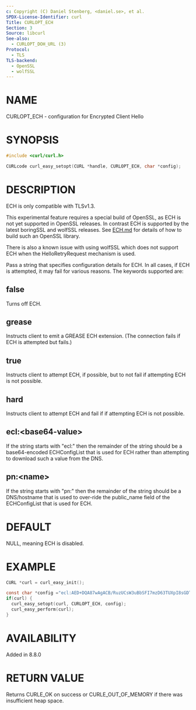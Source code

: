 ```yaml
---
c: Copyright (C) Daniel Stenberg, <daniel.se>, et al.
SPDX-License-Identifier: curl
Title: CURLOPT_ECH
Section: 3
Source: libcurl
See-also:
  - CURLOPT_DOH_URL (3)
Protocol:
  - TLS
TLS-backend:
  - OpenSSL
  - wolfSSL
---
```


# NAME

CURLOPT_ECH - configuration for Encrypted Client Hello

# SYNOPSIS

~~~c
#include <curl/curl.h>

CURLcode curl_easy_setopt(CURL *handle, CURLOPT_ECH, char *config);
~~~

# DESCRIPTION

ECH is only compatible with TLSv1.3.

This experimental feature requires a special build of OpenSSL, as ECH is not
yet supported in OpenSSL releases. In contrast ECH is supported by the latest
boringSSL and wolfSSL releases. See [ECH.md](../../ECH.md) for details of how
to build such an OpenSSL library.

There is also a known issue with using wolfSSL which does not support ECH
when the HelloRetryRequest mechanism is used.

Pass a string that specifies configuration details for ECH.
In all cases, if ECH is attempted, it may fail for various reasons.
The keywords supported are:

## false
Turns off ECH.
## grease
Instructs client to emit a GREASE ECH extension.
(The connection fails if ECH is attempted but fails.)
## true
Instructs client to attempt ECH, if possible, but to not fail if attempting ECH is not possible.
## hard
Instructs client to attempt ECH and fail if if attempting ECH is not possible.
## ecl:\<base64-value\>
If the string starts with "ecl:" then the remainder of the string should be a base64-encoded
ECHConfigList that is used for ECH rather than attempting to download such a value from
the DNS.
## pn:\<name\>
If the string starts with "pn:" then the remainder of the string should be a DNS/hostname
that is used to over-ride the public_name field of the ECHConfigList that is used
for ECH.

# DEFAULT

NULL, meaning ECH is disabled.

# EXAMPLE

~~~c
CURL *curl = curl_easy_init();

const char *config ="ecl:AED+DQA87wAgACB/RuzUCsW3uBbSFI7mzD63TUXpI8sGDTnFTbFCDpa+CAAEAAEAAQANY292ZXIuZGVmby5pZQAA";
if(curl) {
  curl_easy_setopt(curl, CURLOPT_ECH, config);
  curl_easy_perform(curl);
}
~~~


# AVAILABILITY

Added in 8.8.0

# RETURN VALUE

Returns CURLE_OK on success or CURLE_OUT_OF_MEMORY if there was insufficient heap space.

